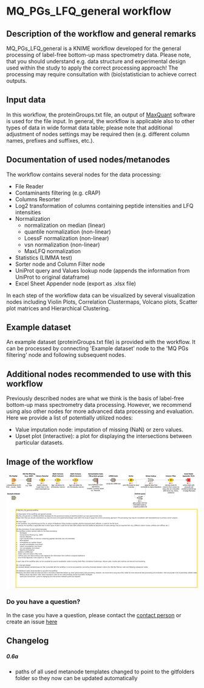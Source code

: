 # MQ_PGs_LFQ_general workflow

## Description of the workflow and general remarks
MQ_PGs_LFQ_general is a KNIME workflow developed for the general processing of label-free bottom-up mass spectrometry data.
Please note, that you should understand e.g. data structure and experimental design used within the study to apply the correct processing approach! The processing may require consultation with (bio)statistician to achieve correct outputs.

## Input data
In this workflow, the proteinGroups.txt file, an output of [MaxQuant](http://coxdocs.org/doku.php?id=maxquant:start) software  is used for the file input. 
In general, the workflow is applicable also to other types of data in wide format data table; please note that additional adjustment of nodes settings may be required then (e.g. different column names, prefixes and suffixes, etc.).

## Documentation of used nodes/metanodes
The workflow contains several nodes for the data processing:
-	File Reader
-	Contaminants filtering (e.g. cRAP)
-   Columns Resorter
-	Log2 transformation of columns containing peptide intensities and LFQ intensities
-	Normalization
    -   normalization on median (linear)
    -   quantile normalization (non-linear)
    -   LoessF normalization (non-linear)
    -   vsn normalization (non-linear)
    -   MaxLFQ normalization
-   Statistics (LIMMA test)
-   Sorter node and Column Filter node
-   UniProt query and Values lookup node (appends the information from UniProt to original dataframe) 
-   Excel Sheet Appender node (export as .xlsx file)

In each step of the workflow data can be visualized by several visualization nodes including Violin Plots, Correlation Clustermaps, Volcano plots, Scatter plot matrices and Hierarchical Clustering.

##  Example dataset
An example dataset (proteinGroups.txt file) is provided with the workflow. It can be processed by connecting 'Example dataset' node to the 'MQ PGs filtering' node and following subsequent nodes. 

## Additional nodes recommended to use with this workflow
Previously described nodes are what we think is the basis of label-free bottom-up mass spectrometry data processing. However, we recommend using also other nodes for more advanced data processing and evaluation. Here we provide a list of potentially utilized nodes:
-	Value imputation node: imputation of missing (NaN) or zero values.  
-	Upset plot (interactive): a plot for displaying the intersections between particular datasets.


## Image of the workflow 
![workflow image](workflow.png)

### Do you have a question?
In the case you have a question, please contact the [contact person](mailto:423436@mail.muni.cz) or create an issue [here](https://github.com/OmicsWorkflows/KNIME_workflows/issues/new)

## Changelog

##### 0.6a
- paths of all used metanode templates changed to point to the gitfolders folder so they now can be updated automatically